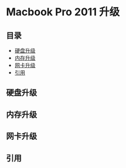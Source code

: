 # <span id="title">Macbook Pro 2011 升级</span>
## <span id="content">目录</span>
- [硬盘升级](#disk-upgrade)
- [内存升级](#memory-upgrade)
- [网卡升级](#netcard-upgrade)
- [引用](#reference)

## <span id="disk-upgrade">硬盘升级</span>

## <span id="memory-upgrade">内存升级</span>

## <span id="netcard-upgrade">网卡升级</span>

## <span id="reference">引用</span>
